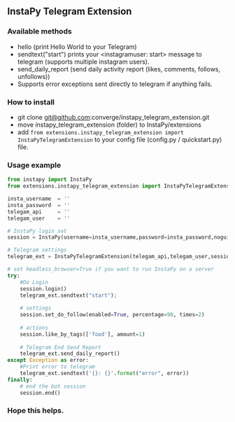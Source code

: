 InstaPy Telegram Extension
--
### Available methods

- hello (print Hello World to your Telegram)
- sendtext("start") prints your <instagramuser: start> message to telegram (supports multiple instagram users).
- send_daily_report
  (send daily activity report (likes, comments, follows, unfollows))
- Supports error exceptions sent directly to telegram if anything fails.

### How to install

- git clone git@github.com:converge/instapy_telegram_extension.git
- move instapy_telegram_extension (folder) to InstaPy/extensions
- add ```from extensions.instapy_telegram_extension import InstaPyTelegramExtension```
to your config file (config.py / quickstart.py) file.

### Usage example

```python
from instapy import InstaPy
from extensions.instapy_telegram_extension import InstaPyTelegramExtension

insta_username  = ''
insta_password  = ''
telegam_api     = ''
telegam_user    = ''

# InstaPy login set
session = InstaPy(username=insta_username,password=insta_password,nogui=True)

# Telegram settings
telegram_ext = InstaPyTelegramExtension(telegam_api,telegam_user,session)

# set headless_browser=True if you want to run InstaPy on a server
try:
    #Do Login
    session.login()
    telegram_ext.sendtext("start");
    
    # settings
    session.set_do_follow(enabled=True, percentage=90, times=2)
    
    # actions
    session.like_by_tags(['food'], amount=1)
    
    # Telegram End Send Report
    telegram_ext.send_daily_report()
except Exception as error:
    #Print error to telegram
    telegram_ext.sendtext('{}: {}'.format("error", error))
finally:
    # end the bot session
    session.end()


```
### Hope this helps.
